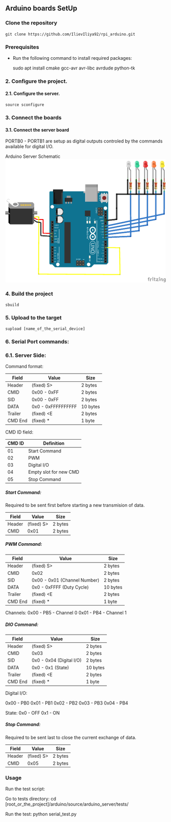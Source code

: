 ## Arduino boards SetUp

### Clone the repository

    git clone https://github.com/IlievIliya92/rpi_arduino.git

### Prerequisites

* Run the following command to install required packages:

    sudo apt install cmake gcc-avr avr-libc avrdude python-tk

### 2. Configure the project.

#### 2.1. Configure the server.
    source sconfigure

### 3. Connect the boards

#### 3.1. Connect the server board
PORTB0 - PORTB1 are setup as digital outputs controled
by the commands available for digital I/O.

Arduino Server Schematic
![alt text](https://github.com/IlievIliya92/rpi_arduino/blob/master/arduino/source/arduino_server/schematic/arudino_servo_douts.png
 "Arduino Server Schemtaic")


### 4. Build the project
    sbuild

### 5. Upload to the target
    supload [name_of_the_serial_device]

### 6. Serial Port commands:

### 6.1. Server Side:

Command format:

| Field   | Value              | Size     |
|---------|--------------------|----------|
| Header  | (fixed) S>         | 2 bytes  |
| CMID    | 0x00 - 0xFF        | 2 bytes  |
| SID     | 0x00 - 0xFF        | 2 bytes  |
| DATA    | 0x0 - 0xFFFFFFFFFF | 10 bytes |
| Trailer | (fixed) <E         | 2 bytes  |
| CMD End | (fixed) *          | 1 byte   |


CMD ID field:

| CMD ID | Definition             |
|--------|------------------------|
| 01     | Start Command          |
| 02     | PWM                    |
| 03     | Digital I/O            |
| 04     | Empty slot for new CMD |
| 05     | Stop Command           |


##### Start Command:

Required to be sent first before starting a new
transmision of data.

| Field   | Value              | Size     |
|---------|--------------------|----------|
| Header  | (fixed) S>         | 2 bytes  |
| CMID    | 0x01               | 2 bytes  |


##### PWM Command:

| Field   | Value                        | Size     |
|---------|------------------------------|----------|
| Header  | (fixed) S>                   | 2 bytes  |
| CMID    | 0x02                         | 2 bytes  |
| SID     | 0x00 - 0x01 (Channel Number) | 2 bytes  |
| DATA    | 0x0 - 0xFFFF (Duty Cycle)    | 10 bytes |
| Trailer | (fixed) <E                   | 2 bytes  |
| CMD End | (fixed) *                    | 1 byte   |

Channels:
0x00 - PB5 - Channel 0
0x01 - PB4 - Channel 1


##### DIO Command:

| Field   | Value                    | Size     |
|---------|--------------------------|----------|
| Header  | (fixed) S>               | 2 bytes  |
| CMID    | 0x03                     | 2 bytes  |
| SID     | 0x0 - 0x04 (Digital I/O) | 2 bytes  |
| DATA    | 0x0 - 0x1 (State)        | 10 bytes |
| Trailer | (fixed) <E               | 2 bytes  |
| CMD End | (fixed) *                | 1 byte   |

Digital I/O:

0x00 - PB0
0x01 - PB1
0x02 - PB2
0x03 - PB3
0x04 - PB4

State:
0x0 - OFF
0x1 - ON

##### Stop Command:

Required to be sent last to close the current
exchange of data.

| Field   | Value              | Size     |
|---------|--------------------|----------|
| Header  | (fixed) S>         | 2 bytes  |
| CMID    | 0x05               | 2 bytes  |



### Usage
Run the test script:

Go to tests directory:
    cd [root_or_the_project]/arduino/source/arduino_server/tests/

Run the test:
    python serial_test.py

